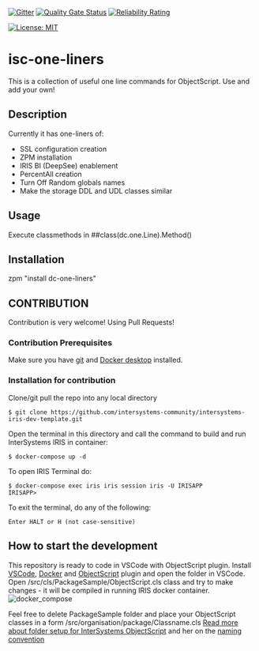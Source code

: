  [![Gitter](https://img.shields.io/badge/Available%20on-Intersystems%20Open%20Exchange-00b2a9.svg)](https://openexchange.intersystems.com/package/isc-one-liners)
 [![Quality Gate Status](https://community.objectscriptquality.com/api/project_badges/measure?project=intersystems_iris_community%2Fisc-one-liners&metric=alert_status)](https://community.objectscriptquality.com/dashboard?id=intersystems_iris_community%2Fisc-one-liners)
 [![Reliability Rating](https://community.objectscriptquality.com/api/project_badges/measure?project=intersystems_iris_community%2Fisc-one-liners&metric=reliability_rating)](https://community.objectscriptquality.com/dashboard?id=intersystems_iris_community%2Fisc-one-liners)

[![License: MIT](https://img.shields.io/badge/License-MIT-blue.svg?style=flat&logo=AdGuard)](https://github.com/evshvarov/isc-one-liners/blob/master/LICENSE)
# isc-one-liners
This is a collection of useful one line commands for ObjectScript. Use and add your own!

## Description
Currently it has one-liners of:
* SSL configuration creation
* ZPM installation
* IRIS BI (DeepSee) enablement
* PercentAll creation
* Turn Off Random globals names
* Make the storage DDL and UDL classes similar

## Usage
Execute classmethods in ##class(dc.one.Line).Method()


## Installation

zpm "install dc-one-liners"


## CONTRIBUTION
Contribution is very welcome! Using Pull Requests!
### Contribution Prerequisites
Make sure you have [git](https://git-scm.com/book/en/v2/Getting-Started-Installing-Git) and [Docker desktop](https://www.docker.com/products/docker-desktop) installed.

### Installation for contribution 
Clone/git pull the repo into any local directory
```
$ git clone https://github.com/intersystems-community/intersystems-iris-dev-template.git
```

Open the terminal in this directory and call the command to build and run InterSystems IRIS in container:

```
$ docker-compose up -d
```

To open IRIS Terminal do:
```
$ docker-compose exec iris iris session iris -U IRISAPP
IRISAPP>
```

To exit the terminal, do any of the following:
```
Enter HALT or H (not case-sensitive)
```

## How to start the development
This repository is ready to code in VSCode with ObjectScript plugin.
Install [VSCode](https://code.visualstudio.com/), [Docker](https://marketplace.visualstudio.com/items?itemName=ms-azuretools.vscode-docker) and [ObjectScript](https://marketplace.visualstudio.com/items?itemName=daimor.vscode-objectscript) plugin and open the folder in VSCode.
Open /src/cls/PackageSample/ObjectScript.cls class and try to make changes - it will be compiled in running IRIS docker container.
![docker_compose](https://user-images.githubusercontent.com/2781759/76656929-0f2e5700-6547-11ea-9cc9-486a5641c51d.gif)

Feel free to delete PackageSample folder and place your ObjectScript classes in a form
/src/organisation/package/Classname.cls
[Read more about folder setup for InterSystems ObjectScript](https://community.intersystems.com/post/simplified-objectscript-source-folder-structure-package-manager)
and her on the [naming convention]()

